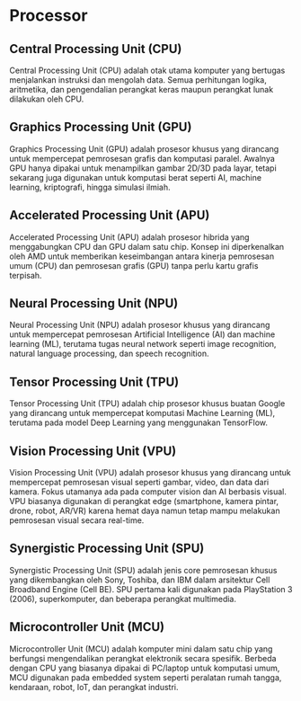 # Processor

## Central Processing Unit (CPU)

Central Processing Unit (CPU) adalah otak utama komputer yang bertugas menjalankan instruksi dan mengolah data. Semua perhitungan logika, aritmetika, dan pengendalian perangkat keras maupun perangkat lunak dilakukan oleh CPU.

## Graphics Processing Unit (GPU)

Graphics Processing Unit (GPU) adalah prosesor khusus yang dirancang untuk mempercepat pemrosesan grafis dan komputasi paralel. Awalnya GPU hanya dipakai untuk menampilkan gambar 2D/3D pada layar, tetapi sekarang juga digunakan untuk komputasi berat seperti AI, machine learning, kriptografi, hingga simulasi ilmiah.

## Accelerated Processing Unit (APU)

Accelerated Processing Unit (APU) adalah prosesor hibrida yang menggabungkan CPU dan GPU dalam satu chip. Konsep ini diperkenalkan oleh AMD untuk memberikan keseimbangan antara kinerja pemrosesan umum (CPU) dan pemrosesan grafis (GPU) tanpa perlu kartu grafis terpisah.

## Neural Processing Unit (NPU)

Neural Processing Unit (NPU) adalah prosesor khusus yang dirancang untuk mempercepat pemrosesan Artificial Intelligence (AI) dan machine learning (ML), terutama tugas neural network seperti image recognition, natural language processing, dan speech recognition.

## Tensor Processing Unit (TPU)

Tensor Processing Unit (TPU) adalah chip prosesor khusus buatan Google yang dirancang untuk mempercepat komputasi Machine Learning (ML), terutama pada model Deep Learning yang menggunakan TensorFlow.

## Vision Processing Unit (VPU)

Vision Processing Unit (VPU) adalah prosesor khusus yang dirancang untuk mempercepat pemrosesan visual seperti gambar, video, dan data dari kamera. Fokus utamanya ada pada computer vision dan AI berbasis visual. VPU biasanya digunakan di perangkat edge (smartphone, kamera pintar, drone, robot, AR/VR) karena hemat daya namun tetap mampu melakukan pemrosesan visual secara real-time.

## Synergistic Processing Unit (SPU)

Synergistic Processing Unit (SPU) adalah jenis core pemrosesan khusus yang dikembangkan oleh Sony, Toshiba, dan IBM dalam arsitektur Cell Broadband Engine (Cell BE). SPU pertama kali digunakan pada PlayStation 3 (2006), superkomputer, dan beberapa perangkat multimedia.

## Microcontroller Unit (MCU)

Microcontroller Unit (MCU) adalah komputer mini dalam satu chip yang berfungsi mengendalikan perangkat elektronik secara spesifik. Berbeda dengan CPU yang biasanya dipakai di PC/laptop untuk komputasi umum, MCU digunakan pada embedded system seperti peralatan rumah tangga, kendaraan, robot, IoT, dan perangkat industri.